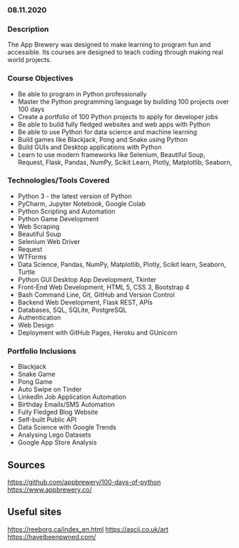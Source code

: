 ### 08.11.2020

### Description

The App Brewery was designed to make learning to program fun and accessible. Its courses are designed to teach coding through making real world projects.

### Course Objectives

- Be able to program in Python professionally
- Master the Python programming language by building 100 projects over 100 days
- Create a portfolio of 100 Python projects to apply for developer jobs
- Be able to build fully fledged websites and web apps with Python
- Be able to use Python for data science and machine learning
- Build games like Blackjack, Pong and Snake using Python
- Build GUIs and Desktop applications with Python
- Learn to use modern frameworks like Selenium, Beautiful Soup, Request, Flask, Pandas, NumPy, Scikit Learn, Plotly, Matplotlib, Seaborn,

### Technologies/Tools Covered

- Python 3 - the latest version of Python
- PyCharm, Jupyter Notebook, Google Colab
- Python Scripting and Automation
- Python Game Development
- Web Scraping
- Beautiful Soup
- Selenium Web Driver
- Request
- WTForms
- Data Science, Pandas, NumPy, Matplotlib, Plotly, Scikit learn, Seaborn, Turtle
- Python GUI Desktop App Development, Tkinter
- Front-End Web Development, HTML 5, CSS 3, Bootstrap 4
- Bash Command Line, Git, GitHub and Version Control
- Backend Web Development, Flask REST, APIs
- Databases, SQL, SQLite, PostgreSQL
- Authentication
- Web Design
- Deployment with GitHub Pages, Heroku and GUnicorn

### Portfolio Inclusions

- Blackjack
- Snake Game
- Pong Game
- Auto Swipe on Tinder
- LinkedIn Job Application Automation
- Birthday Emails/SMS Automation
- Fully Fledged Blog Website
- Self-built Public API
- Data Science with Google Trends
- Analysing Lego Datasets
- Google App Store Analysis

## Sources

https://github.com/appbrewery/100-days-of-python
https://www.appbrewery.co/

## Useful sites

https://reeborg.ca/index_en.html
https://ascii.co.uk/art
https://haveibeenpwned.com/
